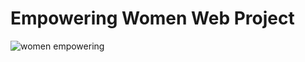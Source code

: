 # Empowering Women Web Project

<img src="https://scontent.fhfa4-1.fna.fbcdn.net/v/t1.6435-9/129669629_105875168053325_7924837950315368081_n.jpg?_nc_cat=105&ccb=1-5&_nc_sid=8631f5&_nc_ohc=8EKgKJFtQvQAX_tiaQD&_nc_ht=scontent.fhfa4-1.fna&oh=e11cb893143f6af15a5a2af18946e3ff&oe=613E30FF" alt="women empowering" />
